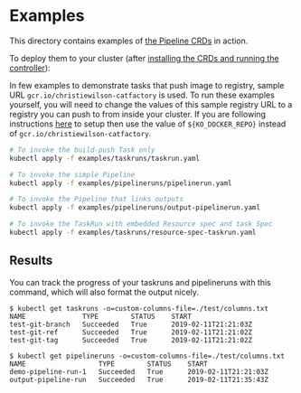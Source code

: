 # Examples

This directory contains examples of [the Pipeline CRDs](../README.md) in action.

To deploy them to your cluster (after
[installing the CRDs and running the controller](../DEVELOPMENT.md#getting-started)):

In few examples to demonstrate tasks that push image to registry, sample URL `gcr.io/christiewilson-catfactory` is used. To run these examples yourself, you will need to change the values of this sample registry URL to a registry you can push to from inside
your cluster. If you are following instructions [here](../DEVELOPMENT.md#getting-started) to setup then use the value of `${KO_DOCKER_REPO}` instead of `gcr.io/christiewilson-catfactory`.

```bash
# To invoke the build-push Task only
kubectl apply -f examples/taskruns/taskrun.yaml

# To invoke the simple Pipeline
kubectl apply -f examples/pipelineruns/pipelinerun.yaml

# To invoke the Pipeline that links outputs
kubectl apply -f examples/pipelineruns/output-pipelinerun.yaml

# To invoke the TaskRun with embedded Resource spec and task Spec
kubectl apply -f examples/taskruns/resource-spec-taskrun.yaml
```

## Results
You can track the progress of your taskruns and pipelineruns with this command, which will also
format the output nicely.

```shell
$ kubectl get taskruns -o=custom-columns-file=./test/columns.txt
NAME              TYPE        STATUS    START
test-git-branch   Succeeded   True      2019-02-11T21:21:03Z
test-git-ref      Succeeded   True      2019-02-11T21:21:02Z
test-git-tag      Succeeded   True      2019-02-11T21:21:02Z
```

```shell
$ kubectl get pipelineruns -o=custom-columns-file=./test/columns.txt
NAME                  TYPE        STATUS    START
demo-pipeline-run-1   Succeeded   True      2019-02-11T21:21:03Z
output-pipeline-run   Succeeded   True      2019-02-11T21:35:43Z
```